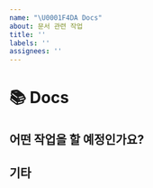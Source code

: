 ```yaml
---
name: "\U0001F4DA Docs"
about: 문서 관련 작업
title: ''
labels: ''
assignees: ''
---
```


# 📚 Docs

## 어떤 작업을 할 예정인가요?

## 기타
